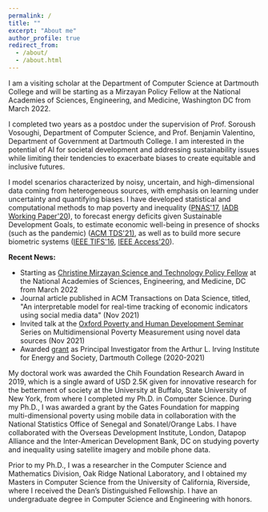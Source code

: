 ```yaml
---
permalink: /
title: ""
excerpt: "About me"
author_profile: true
redirect_from: 
  - /about/
  - /about.html
---
```

I am a visiting scholar at the Department of Computer Science at Dartmouth College and will be starting as a Mirzayan Policy Fellow at the National Academies of Sciences, Engineering, and Medicine, Washington DC from March 2022. 

I completed two years as a postdoc under the supervision of Prof. Soroush Vosoughi, Department of Computer Science, and Prof. Benjamin Valentino, Department of Government at Dartmouth College. I am interested in the potential of AI for societal development and addressing sustainability issues while limiting their tendencies to exacerbate biases to create equitable and inclusive futures.

I model scenarios characterized by noisy, uncertain, and high-dimensional data coming from heterogeneous sources, with emphasis on learning under uncertainty and quantifying biases. I have developed statistical and computational methods to map poverty and inequality (<a href="https://www.pnas.org/content/114/46/E9783">PNAS'17</a>, <a href="https://publications.iadb.org/en/estimating-and-forecasting-income-poverty-and-inequality-in-haiti-using-satellite-imagery-and-mobile-phone-data">IADB Working Paper'20</a>), to forecast energy deficits given Sustainable Development Goals, to estimate economic well-being in presence of shocks (such as the pandemic) (<a href="assets/docs/acm_tds.pdf">ACM TDS'21)</a>, as well as to build more secure biometric systems (<a href="assets/docs/ieee_tifs.pdf">IEEE TIFS'16</a>, <a href="https://ieeexplore.ieee.org/document/9157880">IEEE Access'20</a>). 

<p><b>Recent News:</b></p>
<ul>
  <li>Starting as <a href="https://www.nationalacademies.org/our-work/the-christine-mirzayan-science--technology-policy-graduate-fellowship-program">Christine Mirzayan Science and Technology Policy Fellow</a> at the National Academies of Sciences, Engineering, and Medicine, DC from March 2022</li>
  <li>Journal article published in ACM Transactions on Data Science, titled, "An interpretable model for real-time tracking of economic indicators using social media data" (Nov 2021) </li>
  <li>Invited talk at the <a href="https://ophi.org.uk/courses-and-events/seminars/">Oxford Poverty and Human Development Seminar</a> Series on Multidimensional Poverty Measurement using novel data sources (Nov 2021)</li>
  <li> Awarded <a href="https://irving.dartmouth.edu/research/funding-faculty/funded-projects/mapping-country-wide-energy-access-majority-world">grant</a> as Principal Investigator from the Arthur L. Irving Institute for Energy and Society, Dartmouth College (2020-2021)</li>
</ul>

My doctoral work was awarded the Chih Foundation Research Award in 2019, which is a single award of USD 2.5K given for innovative research for the betterment of society at the University at Buffalo, State University of New York, from where I completed my Ph.D. in Computer Science. During my Ph.D., I was awarded a grant by the Gates Foundation for mapping multi-dimensional poverty using mobile data in collaboration with the National Statistics Office of Senegal and Sonatel/Orange Labs. I have collaborated with the Overseas Development Institute, London, Datapop Alliance and the Inter-American Development Bank, DC on studying poverty and inequality using satellite imagery and mobile phone data.

Prior to my Ph.D., I was a researcher in the Computer Science and Mathematics Division, Oak Ridge National Laboratory, and I obtained my Masters in Computer Science from the University of California, Riverside, where I received the Dean’s Distinguished Fellowship. I have an undergraduate degree in Computer Science and Engineering with honors.
